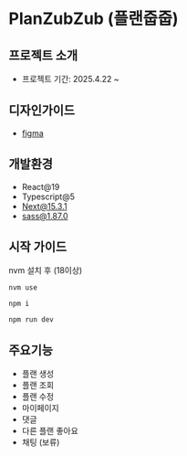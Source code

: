# PlanZubZub (플랜줍줍)

## 프로젝트 소개

- 프로젝트 기간: 2025.4.22 ~ 

## 디자인가이드
- [figma](https://www.figma.com/design/QaQYHAoKfJDS6X6fCn2y5Y/Planzupzup?node-id=193-1647&t=RF6zFCgFFsk978dD-0)

## 개발환경
- React@19
- Typescript@5
- Next@15.3.1
- sass@1.87.0

## 시작 가이드

nvm 설치 후 (18이상)

```shell
nvm use

npm i

npm run dev
```

## 주요기능

- 플랜 생성
- 플랜 조회
- 플랜 수정
- 마이페이지
- 댓글
- 다른 플랜 좋아요
- 채팅 (보류)
